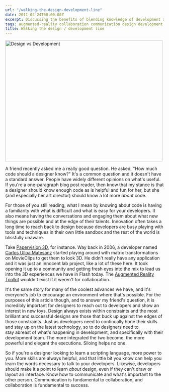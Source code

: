 ```yaml
---
url: "/walking-the-design-development-line"
date: 2011-02-24T00:00:00Z
excerpt: Discussing the benefits of blending knowledge of development and design.
tags: augmented-reality collaboration communication design development papervision-3d
title: Walking the design / development line
---
```


<img width="500" height="383" layout="responsive" src="//labs.tomasino.org/assets/images/design-development.png" alt="Design vs Development"></img>

A friend recently asked me a really good question. He asked, "How much
code should a designer know?" It's a common question and it doesn't have
a standard answer. People have widely different opinions on what's
useful. If you're a one-paragraph blog post reader, then know that my
stance is that a designer should know enough code as is helpful and fun
for her, but she (and especially her art director) should know a lot
more *about* code.

For those of you still reading, what I mean by knowing about code is
having a familiarity with what is difficult and what is easy for your
developers. It also means having the conversations and engaging them
about what new things are possible and at the edge of their talents.
Innovation often takes a long time to reach back to design because
developers are busy playing with tools and techniques in their own
little sandbox and the rest of the world is blissfully unaware.

Take [Papervision 3D][], for instance. Way back in 2006, a developer
named [Carlos Ulloa Matesanz][] started playing around with matrix
transformations on MovieClips to get them to look 3D. He didn't really
have any application and it was just an innocent lab project, like a lot
of these here. It took opening it up to a community and getting fresh
eyes into the mix to lead us into the 3D experiences we have in Flash
today. The [Augmented Reality Toolkit][] wouldn't exist if it weren't
for collaboration.

It's the same story for many of the coolest advances we have, and it's
everyone's job to encourage an environment where that's possible. For
the purposes of this article though, and to answer my friend's question,
it is incredibly important for designers to reach out to developers and
show an interest in new toys. Design always exists within constraints
and the most brilliant and successful designs are those that buck up
against the edges of those constraints. Just as developers need to
continually hone their skills and stay up on the latest technology, so
to do designers need to stay abreast of what's happening in development,
and specifically with their development team. The more integrated the
two become, the more powerful and elegant the executions. Siloing helps
no one.

So if you're a designer looking to learn a scripting language, more
power to you. More skills are always helpful, and that little bit you
know can help you learn the words necessary to talk to your developers.
Likewise, developers should make it a point to learn *about* design,
even if they can't draw or layout an interface. Know how to communicate
and what's important to the other person. Communication is fundamental
to collaboration, and collaboration is fundamental to success.


  [Papervision 3D]: //blog.papervision3d.org/ "Papervison 3D"
  [Carlos Ulloa Matesanz]: //noventaynueve.wordpress.com/
    "Carlos Ulloa Matesanz"
  [Augmented Reality Toolkit]: //www.hitl.washington.edu/artoolkit/
    "ARToolkit"
